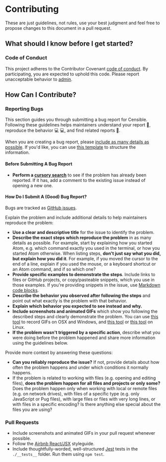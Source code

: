 # Contributing

These are just guidelines, not rules, use your best judgment and feel free to propose changes to this document in a pull request.

## What should I know before I get started?

### Code of Conduct

This project adheres to the Contributor Covenant [code of conduct](https://github.com/Vets-Who-Code/vwc-site/blob/master/.github/code-of-conduct.md).
By participating, you are expected to uphold this code.
Please report unacceptable behavior to [admin](mailto:admin@vetswhocode.io).

## How Can I Contribute?

### Reporting Bugs

This section guides you through submitting a bug report for Censible. Following these guidelines helps maintainers understand your report :pencil:, reproduce the behavior :computer: :computer:, and find related reports :mag_right:.

When you are creating a bug report, please [include as many details as possible](#how-do-i-submit-a-good-bug-report). If you'd like, you can use [this template](#template-for-submitting-bug-reports) to structure the information.

#### Before Submitting A Bug Report

* **Perform a [cursory search](https://github.com/issues?q=+is%3Aissue+user%3AVets-Who-Code)** to see if the problem has already been reported. If it has, add a comment to the existing issue instead of opening a new one.

#### How Do I Submit A (Good) Bug Report?

Bugs are tracked as [GitHub issues](https://guides.github.com/features/issues/).

Explain the problem and include additional details to help maintainers reproduce the problem:

* **Use a clear and descriptive title** for the issue to identify the problem.
* **Describe the exact steps which reproduce the problem** in as many details as possible. For example, start by explaining how you started Atom, e.g. which command exactly you used in the terminal, or how you started Atom otherwise. When listing steps, **don't just say what you did, but explain how you did it**. For example, if you moved the cursor to the end of a line, explain if you used the mouse, or a keyboard shortcut or an Atom command, and if so which one?
* **Provide specific examples to demonstrate the steps**. Include links to files or GitHub projects, or copy/pasteable snippets, which you use in those examples. If you're providing snippets in the issue, use [Markdown code blocks](https://help.github.com/articles/markdown-basics/#multiple-lines).
* **Describe the behavior you observed after following the steps** and point out what exactly is the problem with that behavior.
* **Explain which behavior you expected to see instead and why.**
* **Include screenshots and animated GIFs** which show you following the described steps and clearly demonstrate the problem. You can use [this tool](http://www.cockos.com/licecap/) to record GIFs on OSX and Windows, and [this tool](https://github.com/colinkeenan/silentcast) or [this tool](https://github.com/GNOME/byzanz) on Linux.
* **If the problem wasn't triggered by a specific action**, describe what you were doing before the problem happened and share more information using the guidelines below.

Provide more context by answering these questions:

* **Can you reliably reproduce the issue?** If not, provide details about how often the problem happens and under which conditions it normally happens.
* If the problem is related to working with files (e.g. opening and editing files), **does the problem happen for all files and projects or only some?** Does the problem happen only when working with local or remote files (e.g. on network drives), with files of a specific type (e.g. only JavaScript or Pug files), with large files or files with very long lines, or with files in a specific encoding? Is there anything else special about the files you are using?

### Pull Requests

* Include screenshots and animated GIFs in your pull request whenever possible.
* Follow the [Airbnb React/JSX](https://github.com/airbnb/javascript/tree/master/react) styleguide.
* Include thoughtfully-worded, well-structured
  [Jest](https://facebook.github.io/jest/) tests in the `./__tests__` folder. Run them using `npm test`.
